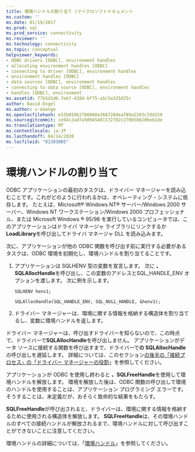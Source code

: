 ```yaml
---
title: 環境ハンドルの割り当て |マイクロソフトドキュメント
ms.custom: ''
ms.date: 01/19/2017
ms.prod: sql
ms.prod_service: connectivity
ms.reviewer: ''
ms.technology: connectivity
ms.topic: conceptual
helpviewer_keywords:
- ODBC drivers [ODBC], environment handles
- allocating environment handles [ODBC]
- connecting to driver [ODBC], environment handles
- environment handles [ODBC]
- data sources [ODBC], environment handles
- connecting to data source [ODBC], environment handles
- handles [ODBC], environment
ms.assetid: 77b5d1d6-7eb7-428d-bf75-a5c5a325d25c
author: David-Engel
ms.author: v-daenge
ms.openlocfilehash: e33b850b2786960a368720deaf89a2203c7dd159
ms.sourcegitcommit: ce94c2ad7a50945481172782c270b5b0206e61de
ms.translationtype: MT
ms.contentlocale: ja-JP
ms.lasthandoff: 04/14/2020
ms.locfileid: "81303005"
---
```

# <a name="allocating-the-environment-handle"></a>環境ハンドルの割り当て
ODBC アプリケーションの最初のタスクは、ドライバー マネージャーを読み込むことです。これがどのように行われるかは、オペレーティング・システムに依存します。 たとえば、Microsoft® Windows NT® サーバー/Windows 2000 サーバー、Windows NT ワークステーション/Windows 2000 プロフェッショナル、または Microsoft Windows ® 95/98 を実行しているコンピュータでは、このアプリケーションはドライバ マネージャ ライブラリにリンクするか**LoadLibrary**を呼び出してドライバ マネージャ DLL を読み込みます。  
  
 次に、アプリケーションが他の ODBC 関数を呼び出す前に実行する必要があるタスクは、ODBC 環境を初期化し、環境ハンドルを割り当てることです。  
  
1.  アプリケーションは SQLHENV 型の変数を宣言します。 次に **、SQLAllocHandle**を呼び出し、この変数のアドレスとSQL_HANDLE_ENV オプションを渡します。 次に例を示します。  
  
    ```  
    SQLHENV henv1;  
  
    SQLAllocHandle(SQL_HANDLE_ENV, SQL_NULL_HANDLE, &henv1);  
    ```  
  
2.  ドライバー マネージャーは、環境に関する情報を格納する構造体を割り当てるし、変数に環境ハンドルを返します。  
  
 ドライバー マネージャーは、呼び出すドライバーを知らないので、この時点で、ドライバーで**SQLAllocHandle**を呼び出しません。 アプリケーションがデータ ソースに接続する関数を呼び出すまで、ドライバーで**の SQLAllocHandle**の呼び出しを遅延します。 詳細については、このセクション[の後半の「接続プロセス」の「ドライバー マネージャーの役割](../../../odbc/reference/develop-app/driver-manager-s-role-in-the-connection-process.md)」を参照してください。  
  
 アプリケーションが ODBC を使用し終わると **、SQLFreeHandle**を使用して環境ハンドルを解放します。 環境を解放した後は、ODBC 関数の呼び出しで環境のハンドルを使用することは、アプリケーション プログラミング エラーです。そうすることは、未定義だが、おそらく致命的な結果をもたらす。  
  
 **SQLFreeHandle**が呼び出されると、ドライバーは、環境に関する情報を格納するために使用される構造体を解放します。 **SQLFreeHandle**は、その環境ハンドルのすべての接続ハンドルが解放されるまで、環境ハンドルに対して呼び出すことができないことに注意してください。  
  
 環境ハンドルの詳細については、「[環境ハンドル](../../../odbc/reference/develop-app/environment-handles.md)」を参照してください。
